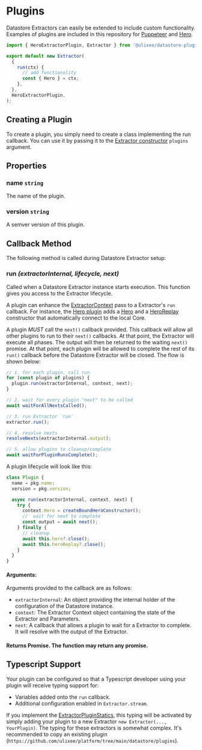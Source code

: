 # Plugins

Datastore Extractors can easily be extended to include custom functionality. Examples of plugins are included in this repository for [Puppeteer](./puppeteer-plugin.md) and [Hero](./hero-plugin.md).

```js
import { HeroExtractorPlugin, Extractor } from '@ulixee/datastore-plugins-hero';

export default new Extractor(
  {
    run(ctx) {
      // add functionality
      const { Hero } = ctx;
    },
  },
  HeroExtractorPlugin,
);
```

## Creating a Plugin

To create a plugin, you simply need to create a class implementing the run callback. You can use it by passing it to the [Extractor constructor](../basics/extractor#constructor) `plugins` argument.

## Properties

### name `string`

The name of the plugin.

### version `string`

A semver version of this plugin.

## Callback Method

The following method is called during Datastore Extractor setup:

### run _(extractorInternal, lifecycle, next)_

Called when a Datastore Extractor instance starts execution. This function gives you access to the Extractor lifecycle.

A plugin can enhance the [ExtractorContext](../basics/extractor-context.md) pass to a Extractor's `run` callback. For instance, the [Hero plugin](./hero-plugin.md) adds a [Hero](https://ulixee.org/docs/hero/basic-client/hero) and a [HeroReplay](https://ulixee.org/docs/hero/basic-client/hero-replay) constructor that automatically connect to the local Core.

A plugin _MUST_ call the `next()` callback provided. This callback will allow all other plugins to run to their `next()` callbacks. At that point, the Extractor will execute all phases. The output will then be returned to the waiting `next()` promise. At that point, each plugin will be allowed to complete the rest of its `run()` callback before the Datastore Extractor will be closed. The flow is shown below:

```js
// 1. for each plugin, call run
for (const plugin of plugins) {
  plugin.run(extractorInternal, context, next);
}

// 2. wait for every plugin "next" to be called
await waitForAllNextsCalled();

// 3. run Extractor `run`
extractor.run();

// 4. resolve nexts
resolveNexts(extractorInternal.output);

// 5. allow plugins to cleanup/complete
await waitForPluginRunsComplete();
```

A plugin lifecycle will look like this:

```js
class Plugin {
  name = pkg.name;
  version = pkg.version;

  async run(extractorInternal, context, next) {
    try {
      context.Hero = createBoundHeroConstructor();
      //  wait for next to complete
      const output = await next();
    } finally {
      // cleanup
      await this.hero?.close();
      await this.heroReplay?.close();
    }
  }
}
```

#### **Arguments**:

Arguments provided to the callback are as follows:

- `extractorInternal`: An object providing the internal holder of the configuration of the Datastore instance.
- `context`: The Extractor Context object containing the state of the Extractor and Parameters.
- `next`: A callback that allows a plugin to wait for a Extractor to complete. It will resolve with the output of the Extractor.

#### Returns Promise<any>. The function may return any promise.

## Typescript Support

Your plugin can be configured so that a Typescript developer using your plugin will receive typing support for:

- Variables added onto the `run` callback.
- Additional configuration enabled in `Extractor.stream`.

If you implement the [ExtractorPluginStatics](https://github.com/ulixee/platform/tree/main/datastore/main/interfaces/IExtractorPluginStatics.ts), this typing will be activated by simply adding your plugin to a new Extractor `new Extractor(..., YourPlugin)`. The typing for these extractors is somewhat complex. It's recommended to copy an existing plugin (`https://github.com/ulixee/platform/tree/main/datastore/plugins`).
